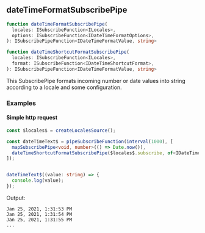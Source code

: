 ## dateTimeFormatSubscribePipe

```ts
function dateTimeFormatSubscribePipe(
  locales: ISubscribeFunction<ILocales>,
  options: ISubscribeFunction<IDateTimeFormatOptions>,
): ISubscribePipeFunction<IDateTimeFormatValue, string>
```

```ts
function dateTimeShortcutFormatSubscribePipe(
  locales: ISubscribeFunction<ILocales>,
  format: ISubscribeFunction<IDateTimeShortcutFormat>,
): ISubscribePipeFunction<IDateTimeFormatValue, string>
```

This SubscribePipe formats incoming number or date values into string according to a locale and some configuration.

### Examples

#### Simple http request

```ts
const $locales$ = createLocalesSource();

const dateTimeText$ = pipeSubscribeFunction(interval(1000), [
  mapSubscribePipe<void, number>(() => Date.now()),
  dateTimeShortcutFormatSubscribePipe($locales$.subscribe, of<IDateTimeShortcutFormat>('medium')),
]);


dateTimeText$((value: string) => {
  console.log(value);
});
```

Output:

```text
Jan 25, 2021, 1:31:53 PM
Jan 25, 2021, 1:31:54 PM
Jan 25, 2021, 1:31:55 PM
...
```

